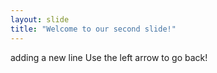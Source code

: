 ```yaml
---
layout: slide
title: "Welcome to our second slide!"
---
```

adding a new line
Use the left arrow to go back!

